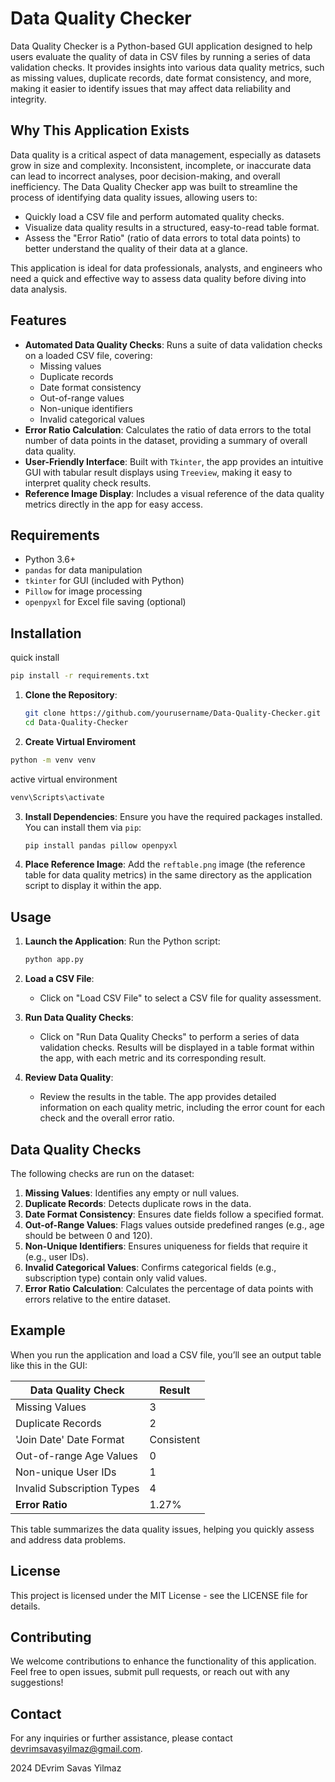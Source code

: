 # Data Quality Checker

Data Quality Checker is a Python-based GUI application designed to help users evaluate the quality of data in CSV files by running a series of data validation checks. It provides insights into various data quality metrics, such as missing values, duplicate records, date format consistency, and more, making it easier to identify issues that may affect data reliability and integrity.

## Why This Application Exists

Data quality is a critical aspect of data management, especially as datasets grow in size and complexity. Inconsistent, incomplete, or inaccurate data can lead to incorrect analyses, poor decision-making, and overall inefficiency. The Data Quality Checker app was built to streamline the process of identifying data quality issues, allowing users to:

- Quickly load a CSV file and perform automated quality checks.
- Visualize data quality results in a structured, easy-to-read table format.
- Assess the "Error Ratio" (ratio of data errors to total data points) to better understand the quality of their data at a glance.

This application is ideal for data professionals, analysts, and engineers who need a quick and effective way to assess data quality before diving into data analysis.

## Features

- **Automated Data Quality Checks**: Runs a suite of data validation checks on a loaded CSV file, covering:
  - Missing values
  - Duplicate records
  - Date format consistency
  - Out-of-range values
  - Non-unique identifiers
  - Invalid categorical values
- **Error Ratio Calculation**: Calculates the ratio of data errors to the total number of data points in the dataset, providing a summary of overall data quality.
- **User-Friendly Interface**: Built with `Tkinter`, the app provides an intuitive GUI with tabular result displays using `Treeview`, making it easy to interpret quality check results.
- **Reference Image Display**: Includes a visual reference of the data quality metrics directly in the app for easy access.

## Requirements

- Python 3.6+
- `pandas` for data manipulation
- `tkinter` for GUI (included with Python)
- `Pillow` for image processing
- `openpyxl` for Excel file saving (optional)

## Installation

quick install

```bash
pip install -r requirements.txt
```

1. **Clone the Repository**:

   ```bash
   git clone https://github.com/yourusername/Data-Quality-Checker.git
   cd Data-Quality-Checker
   ```

2. **Create Virtual Enviroment**

```bash
python -m venv venv
```

active virtual environment

```bash
venv\Scripts\activate
```

3. **Install Dependencies**:
   Ensure you have the required packages installed. You can install them via `pip`:

   ```bash
   pip install pandas pillow openpyxl
   ```

4. **Place Reference Image**:
   Add the `reftable.png` image (the reference table for data quality metrics) in the same directory as the application script to display it within the app.

## Usage

1. **Launch the Application**:
   Run the Python script:

   ```bash
   python app.py
   ```

2. **Load a CSV File**:

   - Click on "Load CSV File" to select a CSV file for quality assessment.

3. **Run Data Quality Checks**:

   - Click on "Run Data Quality Checks" to perform a series of data validation checks. Results will be displayed in a table format within the app, with each metric and its corresponding result.

4. **Review Data Quality**:
   - Review the results in the table. The app provides detailed information on each quality metric, including the error count for each check and the overall error ratio.

## Data Quality Checks

The following checks are run on the dataset:

1. **Missing Values**: Identifies any empty or null values.
2. **Duplicate Records**: Detects duplicate rows in the data.
3. **Date Format Consistency**: Ensures date fields follow a specified format.
4. **Out-of-Range Values**: Flags values outside predefined ranges (e.g., age should be between 0 and 120).
5. **Non-Unique Identifiers**: Ensures uniqueness for fields that require it (e.g., user IDs).
6. **Invalid Categorical Values**: Confirms categorical fields (e.g., subscription type) contain only valid values.
7. **Error Ratio Calculation**: Calculates the percentage of data points with errors relative to the entire dataset.

## Example

When you run the application and load a CSV file, you’ll see an output table like this in the GUI:

| Data Quality Check         | Result     |
| -------------------------- | ---------- |
| Missing Values             | 3          |
| Duplicate Records          | 2          |
| 'Join Date' Date Format    | Consistent |
| Out-of-range Age Values    | 0          |
| Non-unique User IDs        | 1          |
| Invalid Subscription Types | 4          |
| **Error Ratio**            | 1.27%      |

This table summarizes the data quality issues, helping you quickly assess and address data problems.

## License

This project is licensed under the MIT License - see the LICENSE file for details.

## Contributing

We welcome contributions to enhance the functionality of this application. Feel free to open issues, submit pull requests, or reach out with any suggestions!

## Contact

For any inquiries or further assistance, please contact [devrimsavasyilmaz@gmail.com](mailto:devrimsavasyilmaz@gmail.com).

2024 DEvrim Savas Yilmaz
